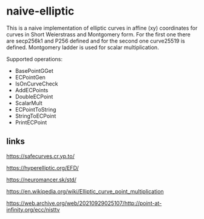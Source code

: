 # naive-elliptic

This is a naive implementation of elliptic curves in affine (xy) coordinates
for curves in Short Weierstrass and Montgomery form. For the first one there are
secp256k1 and P256 defined and for the second one curve25519 is defined.
Montgomery ladder is used for scalar multiplication.

Supported operations:
* BasePointGGet
* ECPointGen
* IsOnCurveCheck
* AddECPoints
* DoubleECPoint
* ScalarMult
* ECPointToString
* StringToECPoint
* PrintECPoint

## links
https://safecurves.cr.yp.to/

https://hyperelliptic.org/EFD/

https://neuromancer.sk/std/

https://en.wikipedia.org/wiki/Elliptic_curve_point_multiplication

https://web.archive.org/web/20210929025107/http://point-at-infinity.org/ecc/nisttv